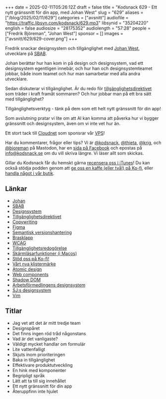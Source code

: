 +++
date = 2025-02-11T05:26:12Z
draft = false
title = "Kodsnack 629 - Ett nytt gränssnitt för din app, med Johan West"
slug = "629"
aliases = ["/blog/2025/02/11/629"]
categories = ["avsnitt"]
audiofile = "https://traffic.libsyn.com/kodsnack/629.mp3"
libsynid = "35204220"
english = false
audiosize = "28175352"
audiolength = "57:28"
people = ["Fredrik Björeman", "Johan West"]
sponsor = []
images = ["avsnitt/629/629-cover.png"]
+++

Fredrik snackar designsystem och tillgänglighet med [Johan West](https://www.linkedin.com/in/johanwest/), utvecklare på [SBAB](https://www.sbab.se/).

Johan berättar hur han kom in på design och designsystem, vad ett designsystem egentligen innebär, och hur han och designsystemteamet jobbar, både inom teamet och hur man samarbetar med alla andra utvecklare.

Sedan diskuterar vi tillgänglighet. Är du redo för [tillgänglighetsdirektivet](https://www.mfd.se/utgangspunkter/tillganglighet/eus-tillganglighetsdirektiv/) som träder i kraft framåt sommaren? Och hur jobbar man på  ett bra sätt med tillgänglighet?

Tillgänglighetsverktyg - tänk på dem som ett helt nytt gränssnitt för din app!

Som avslutning pratar vi lite om att AI kan komma att påverka hur vi bygger gränssnitt och designsystem, även om vi inte vet hur än.

Ett stort tack till [Cloudnet](https://www.cloudnet.se) som sponsrar vår [VPS](https://en.wikipedia.org/wiki/Virtual_private_server)!

Har du kommentarer, frågor eller tips? Vi är [@kodsnack](https://social.podsnack.se/@kodsnack), [@thieta](https://6510.nu/@thieta), [@krig](https://6510.nu/@krig), och [@bjoreman](https://toot.cafe/@bjoreman) på Mastodon, har en [sida på Facebook](https://www.facebook.com/) och epostas på [info@kodsnack.se](mailto:info@kodsnack.se) om du vill skriva längre. Vi läser allt som skickas.

Gillar du Kodsnack får du hemskt gärna [recensera oss i iTunes](https://itunes.apple.com/se/podcast/kodsnack/id561631498?l=en)! Du kan också stödja podden genom att <a href="https://ko-fi.com/kodsnack" rel="payment">ge oss en kaffe (eller två!) på Ko-fi</a>, eller [handla något i vår butik](https://shop.spreadshirt.se/kodsnack/).

## Länkar
* [Johan](https://www.linkedin.com/in/johanwest/)
* [SBAB](https://www.sbab.se/)
* [Designsystem](https://en.wikipedia.org/wiki/Design_system)
* [Tillgänglighetsdirektivet](https://www.mfd.se/utgangspunkter/tillganglighet/eus-tillganglighetsdirektiv/)
* [Copywriting](https://en.wikipedia.org/wiki/Copywriting)
* [Figma](https://en.wikipedia.org/wiki/Figma)
* [Semantisk versionshantering](https://en.wikipedia.org/wiki/Software_versioning)
* [Brasklapp](https://sv.wikipedia.org/wiki/Brasklapp)
* [WCAG](https://en.wikipedia.org/wiki/Web_Content_Accessibility_Guidelines)
* [Tillgänglighetsredogörelse](https://www.digg.se/kunskap-och-stod/digital-tillganglighet/skapa-en-tillganglighetsredogorelse)
* [Skärmläsarfunktioner (i Macos)](https://www.apple.com/voiceover/info/guide/_1121.html)
* [Stöd oss på Ko-fi!](https://ko-fi.com/kodsnack)
* [Vårt nya klistermärke](https://ko-fi.com/s/bcad291706)
* [Atomic design](https://atomicdesign.bradfrost.com/chapter-2/)
* [Web components](https://en.wikipedia.org/wiki/Web_Components)
* [Shadow DOM](https://developer.mozilla.org/en-US/docs/Web/API/Web_components/Using_shadow_DOM)
* [Arbetsförmedlingens designsystem](https://designsystem.arbetsformedlingen.se/)
* [SJ:s designsystem](https://design.sj.se/)
* [Vim](https://en.wikipedia.org/wiki/Vim_%28text_editor%29)

## Titlar
* Jag vet att det är mitt tredje team
* Designspåret
* Det finns ingen röd tråd någonstans
* Vad är det vanligaste?
* Väldigt mycket handlar om formulär
* Lite vattenfalligt
* Skjuts inom prioriteringen
* Baka in tillgänglighet
* Effektivare produktutveckling
* En hink med komponenter
* Begripligt språk
* Lätt att ta till sig innehållet
* Ett nytt gränssnitt för din app
* Återuppfinn inte hjulet
 